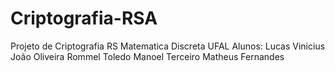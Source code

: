 # Criptografia-RSA

Projeto de Criptografia RS 
Matematica Discreta 
UFAL
Alunos:
Lucas Vinicius 
João Oliveira 
Rommel Toledo
Manoel Terceiro 
Matheus Fernandes 
